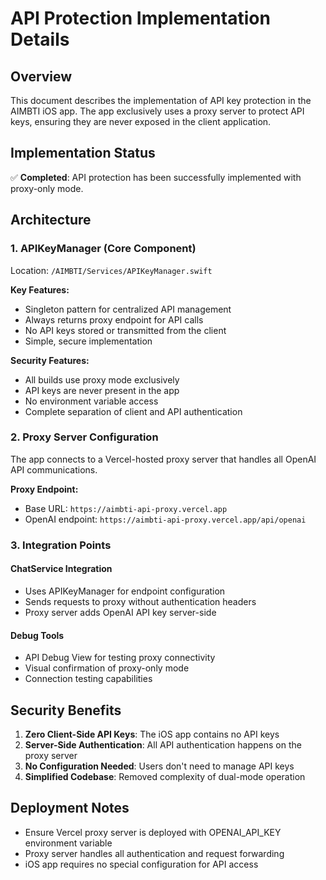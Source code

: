 # API Protection Implementation Details

## Overview
This document describes the implementation of API key protection in the AIMBTI iOS app. The app exclusively uses a proxy server to protect API keys, ensuring they are never exposed in the client application.

## Implementation Status
✅ **Completed**: API protection has been successfully implemented with proxy-only mode.

## Architecture

### 1. APIKeyManager (Core Component)
Location: `/AIMBTI/Services/APIKeyManager.swift`

**Key Features:**
- Singleton pattern for centralized API management
- Always returns proxy endpoint for API calls
- No API keys stored or transmitted from the client
- Simple, secure implementation

**Security Features:**
- All builds use proxy mode exclusively
- API keys are never present in the app
- No environment variable access
- Complete separation of client and API authentication

### 2. Proxy Server Configuration
The app connects to a Vercel-hosted proxy server that handles all OpenAI API communications.

**Proxy Endpoint:**
- Base URL: `https://aimbti-api-proxy.vercel.app`
- OpenAI endpoint: `https://aimbti-api-proxy.vercel.app/api/openai`

### 3. Integration Points

#### ChatService Integration
- Uses APIKeyManager for endpoint configuration
- Sends requests to proxy without authentication headers
- Proxy server adds OpenAI API key server-side

#### Debug Tools
- API Debug View for testing proxy connectivity
- Visual confirmation of proxy-only mode
- Connection testing capabilities

## Security Benefits

1. **Zero Client-Side API Keys**: The iOS app contains no API keys
2. **Server-Side Authentication**: All API authentication happens on the proxy server
3. **No Configuration Needed**: Users don't need to manage API keys
4. **Simplified Codebase**: Removed complexity of dual-mode operation

## Deployment Notes

- Ensure Vercel proxy server is deployed with OPENAI_API_KEY environment variable
- Proxy server handles all authentication and request forwarding
- iOS app requires no special configuration for API access